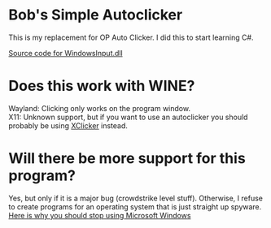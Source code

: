 # Bob's Simple Autoclicker
This is my replacement for OP Auto Clicker. I did this to start learning C#. 

[Source code for WindowsInput.dll](https://github.com/michaelnoonan/inputsimulator)

# Does this work with WINE?
Wayland: Clicking only works on the program window. <br>
X11: Unknown support, but if you want to use an autoclicker you should probably be using [XClicker](https://github.com/robiot/XClicker) instead.

# Will there be more support for this program?
Yes, but only if it is a major bug (crowdstrike level stuff). Otherwise, I refuse to create programs for an operating system that is just straight up spyware.
[Here is why you should stop using Microsoft Windows](https://bobs-cool-site.neocities.org/pages/rambles/nomicrosoft)
